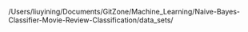 /Users/liuyining/Documents/GitZone/Machine_Learning/Naive-Bayes-Classifier-Movie-Review-Classification/data_sets/

